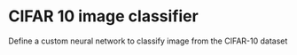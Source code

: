 # CIFAR 10 image classifier

Define a custom neural network to classify image from the CIFAR-10 dataset


